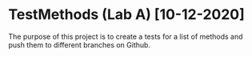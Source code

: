 # TestMethods (Lab A) [10-12-2020]

The purpose of this project is to create a tests for a list of methods and push them to different branches on Github.

